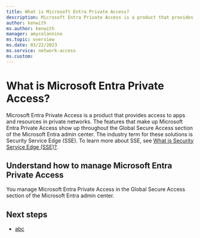 ```yaml
---
title: What is Microsoft Entra Private Access?
description: Microsoft Entra Private Access is a product that provides access to apps and resources in private networks.
author: kenwith
ms.author: kenwith
manager: amycolannino
ms.topic: overview
ms.date: 03/22/2023
ms.service: network-access
ms.custom: 
---
```


# What is Microsoft Entra Private Access?

Microsoft Entra Private Access is a product that provides access to apps and resources in private networks. The features that make up Microsoft Entra Private Access show up throughout the Global Secure Access section of the Microsoft Entra admin center. The industry term for these solutions is Security Service Edge (SSE). To learn more about SSE, see [What is Security Service Edge (SSE)?](overview-what-is-security-service-edge.md).

## Understand how to manage Microsoft Entra Private Access
You manage Microsoft Entra Private Access in the Global Secure Access section of the Microsoft Entra admin center.

## Next steps
<!-- Add a context sentence for the following links -->
- [abc](#)

